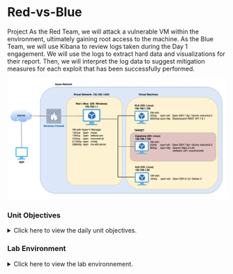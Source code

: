 # Red-vs-Blue
Project
As the Red Team, we will attack a vulnerable VM within the environment, ultimately gaining root access to the machine. As the Blue Team, we will use Kibana to review logs taken during the Day 1 engagement. We will use the logs to extract hard data and visualizations for their report. Then, we will interpret the log data to suggest mitigation measures for each exploit that has been successfully performed.

![alt text](https://github.com/gomessjanet/Red-vs-Blue/blob/main/Network_Diagram.png)

### Unit Objectives

<details>
    <summary>Click here to view the daily unit objectives.</summary>
<br>

My project will prompt my knowledge of the following skills and tools:

- Penetration testing with Kali Linux.

- Log and incident analysis with Kibana.

- System hardening and configuration.

- Reporting, documentation, and communication.


</details>

### Lab Environment

<details>

<summary>Click here to view the lab environnement.</summary>

<br>

We will be using the Red vs. Blue lab environment located in Windows Azure Lab Services. RDP into the Windows RDP host machine using the following credentials:

Username: `a****`
Password: `****'

Open the Hyper-V Manager to access the nested machines:

- **ELK machine credentials:** The same ELK setup that you created in my previous ELK Server Project. It holds the Kibana dashboards.
    - Username: `****`
    - Password: `***`
    - IP Address: `192.168.1.***`

- **Kali:** A standard Kali Linux machine for use in the penetration test on Day 1. 
    - Username: `***`
    - Password: `***`
    - IP Address: `192.168.1.***`

- **Capstone:** Filebeat and Metricbeat are installed and will forward logs to the ELK machine. 
   - IP Address: `192.168.1.***`
   - Please note that this VM is in the network solely for the purpose of testing alerts.
  
### Security+ Domains
This project covers portions of the following domains of Cybersecurity

- 1.0 Attacks, Threats, and Vulnerabilities 
- 2.0 Architecture and Design 
- 3.0 Implementation
- 4.0 Operations and Incident Response following tools, in no particular order:
      - Firefox
      - Hydra
      - Nmap
      - John the Ripper
      - Metasploit
      - curl
      - MSVenom
  
**Incident Analysis with Kibana**
Kibana to analyze logs taken during the Red Team attack. As we analyze, you will use the data to develop 
ideas for new alerts that can improve your monitoring.
 
Analyzing the logs is still valuable AND will teach us what your attack looks like from a defender's perspective. How stealthy or detectable your tactics are. Which kinds of alarms and alerts SOC and IR professionals can set to spot attacks like yours while they occur, rather than after following existing reports:
    - HTTP status codes for the top queries [Packetbeat] ECS
    - Top 10 HTTP requests [Packetbeat] ECS
    - Network Traffic Between Hosts [Packetbeat Flows] ECS
    - Top Hosts Creating Traffic [Packetbeat Flows] ECS
    - Connections over time [Packetbeat Flows] ECS
    - HTTP error codes [Packetbeat] ECS
    - Errors vs successful transactions [Packetbeat] ECS
    - HTTP Transactions [Packetbeat] ECS  
  
